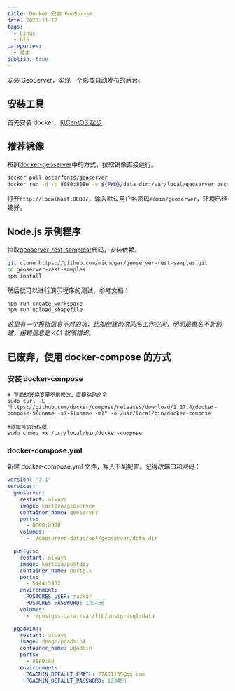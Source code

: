 ```yaml
---
title: Docker 安装 GeoServer
date: 2020-11-17
tags:
  - Linux
  - GIS
categories:
  - 技术
publish: true
---
```


安装 GeoServer，实现一个影像自动发布的后台。

<!-- more -->

## 安装工具

首先安装 docker，见[CentOS 起步](https://www.codingyang.com/article_tech/wsl.html)

## 推荐镜像

按照[docker-geoserver](https://github.com/oscarfonts/docker-geoserver)中的方式，拉取镜像直接运行。

```sh
docker pull oscarfonts/geoserver
docker run -d -p 8080:8080 -v ${PWD}/data_dir:/var/local/geoserver oscarfonts/geoserver
```

打开`http://localhost:8080/`，输入默认用户名密码`admin/geoserver`，环境已经建好。

## Node.js 示例程序

拉取[geoserver-rest-samplesr](https://github.com/michogar/geoserver-rest-samplesr)代码，安装依赖。

```sh
git clone https://github.com/michogar/geoserver-rest-samples.git
cd geoserver-rest-samples
npm install
```

然后就可以进行演示程序的测试，参考文档：

```sh
npm run create_workspace
npm run upload_shapefile
```

_这里有一个报错信息不对的坑，比如创建两次同名工作空间，明明是重名不能创建，报错信息是 401 权限错误。_

## 已废弃，使用 docker-compose 的方式

### 安装 docker-compose

```shell
# 下面的环境变量不用修改，直接粘贴命令
sudo curl -L "https://github.com/docker/compose/releases/download/1.27.4/docker-compose-$(uname -s)-$(uname -m)" -o /usr/local/bin/docker-compose

#添加可执行权限
sudo chmod +x /usr/local/bin/docker-compose
```

### docker-compose.yml

新建 docker-compose.yml 文件，写入下列配置。记得改端口和密码：

```yml
version: "3.1"
services:
  geoserver:
    restart: always
    image: kartoza/geoserver
    container_name: geoserver
    ports:
      - 8888:8080
    volumes:
      - ./geoserver-data:/opt/geoserver/data_dir

  postgis:
    restart: always
    image: kartoza/postgis
    container_name: postgis
    ports:
      - 5444:5432
    environment:
      POSTGRES_USER: rackar
      POSTGRES_PASSWORD: 123456
    volumes:
      - ./postgis-data:/var/lib/postgresql/data

  pgadmin4:
    restart: always
    image: dpage/pgadmin4
    container_name: pgadmin
    ports:
      - 8889:80
    environment:
      PGADMIN_DEFAULT_EMAIL: 27681135@qq.com
      PGADMIN_DEFAULT_PASSWORD: 123456
```
